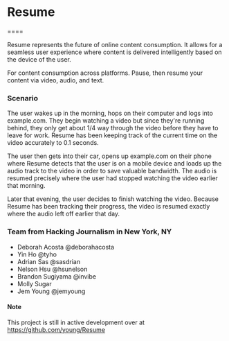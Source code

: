 # Resume
====

Resume represents the future of online content consumption.
It allows for a seamless user experience where content is delivered intelligently based on the device of the user.

For content consumption across platforms. Pause, then resume your content via video, audio, and text.


### Scenario
The user wakes up in the morning, hops on their computer and logs into example.com. They begin watching a video but since they're running behind, they only get about 1/4 way through the video before they have to leave for work. Resume has been keeping track of the current time on the video accurately to 0.1 seconds.

The user then gets into their car, opens up example.com on their phone where Resume detects that the user is on a mobile device and loads up the audio track to the video in order to save valuable bandwidth. The audio is resumed precisely where the user had stopped watching the video earlier that morning.

Later that evening, the user decides to finish watching the video. Because Resume has been tracking their progress, the video is resumed exactly where the audio left off earlier that day.


### Team from Hacking Journalism in New York, NY

+ Deborah Acosta @deborahacosta
+ Yin Ho @tyho
+ Adrian Sas @sasdrian
+ Nelson Hsu @hsunelson
+ Brandon Sugiyama @invibe
+ Molly Sugar
+ Jem Young @jemyoung


#### Note
This project is still in active development over at https://github.com/young/Resume


